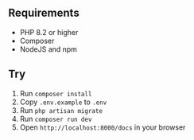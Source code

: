 ## Requirements

- PHP 8.2 or higher
- Composer
- NodeJS and npm

## Try

1. Run `composer install`
1. Copy `.env.example` to `.env`
1. Run `php artisan migrate`
1. Run `composer run dev`
1. Open `http://localhost:8000/docs` in your browser
